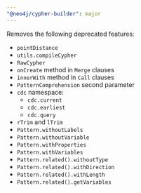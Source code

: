 ```yaml
---
"@neo4j/cypher-builder": major
---
```


Removes the following deprecated features:

-   `pointDistance`
-   `utils.compileCypher`
-   `RawCypher`
-   `onCreate` method in `Merge` clauses
-   `innerWith` method in `Call` clauses
-   `PatternComprehension` second parameter
-   `cdc` namespace:
    -   `cdc.current`
    -   `cdc.earliest`
    -   `cdc.query`
-   `rTrim` and `lTrim`
-   `Pattern.withoutLabels`
-   `Pattern.withoutVariable`
-   `Pattern.withProperties`
-   `Pattern.withVariables`
-   `Pattern.related().withoutType`
-   `Pattern.related().withDirection`
-   `Pattern.related().withLength`
-   `Pattern.related().getVariables`
